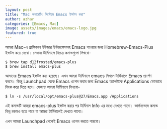 ```yaml
---
layout: post
title: "Mac অপারেটিং সিস্টেমে Emacs ইন্সটল করা"
author: azhar
categories: [Emacs, Mac]
image: assets/images/emacs/emacs-logo.jpg
featured: true
---
```


আমরা Mac-এ গ্রাফিকাল ইউজার ইন্টারফেসসহ Emacs পাওয়ার জন্য Homebrew-Emacs-Plus ইন্সটল করে নেবো। সেজন্য টার্মিনালে নিচের কমান্ডগুলো লিখবো-

`$ brew tap d12frosted/emacs-plus`  
`$ brew install emacs-plus`

আমাদের Emacs ইন্সটল করা হয়েছে। এখন আমরা টার্মিনালে emacs লিখলে টার্মিনালে Emacs প্রদর্শণ করবে। কিন্তু Launchpad থেকে Emacs ওপেন করার জন্য Emacs অ্যাপটাকে Applications ফোল্ডারে লিংক করে দিতে হবে। সেজন্য আমরা টার্মিনালে লিখবো-

`$ ln -s /usr/local/opt/emacs-plus@27/Emacs.app /Applications`

এই কমান্ডটি আমরা emacs-plus ইন্সটল করার পর টার্মিনাল Info এর মধ্যে দেখতে পাবো। ভার্সনভেদে কমান্ড ভিন্ন রকমও হতে পারে যা আমরা টার্মিনালেই দেখতে পাবো।

এখন আমরা Launchpad থেকেই Emacs ওপেন করতে পারবো।
